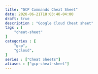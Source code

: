 ```yaml
---
title: "GCP Commands Cheat Sheet"
date: 2020-06-21T18:03:40-04:00
draft: true
description : "Google Cloud Cheat sheet"
tags : [
    "cheat-sheet"
]
categories : [
    "gcp",
    "gcloud",
]
series : ["Cheat Sheets"]
aliases : ["gcp-cheat-sheet"]
---
```


